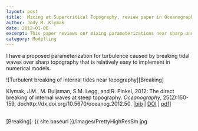 ```yaml
---
layout: post
title:	Mixing at Supercritical Topography, review paper in Oceanography
author:	Jody M. Klymak
date: 2012-01-06
excerpt: This paper reviews our mixing parameterizations near sharp underwater topography
category: Modelling
---
```


I have a proposed parameterization for turbulence caused by breaking
tidal waves over sharp topography that is relatively easy to implement
in numerical models.  

![Turbulent breaking of internal tides near topography][Breaking]

<div class="citation">
Klymak, J.M., M. Buijsman, S.M. Legg, and R. Pinkel, 2012: The direct
  breaking of internal waves at steep topography. <em>Oceanography</em>,
  25(2):150-159, doi:http://dx.doi.org/10.5670/oceanog.2012.50.
[<a href="{{ site.baseurl }}/PubsPub_bib.html#klymaketal12b">bib</a> | 
<a href="http://dx.doi.org/10.5670/oceanog.2012.50">DOI</a> | 
<a href="http://web.uvic.ca/~jklymak/IWISE/KlymakEtAl12a.pdf">pdf</a>]
</div>
<br />

[Breaking]: {{ site.baseurl }}/images/PrettyHighResSm.jpg
